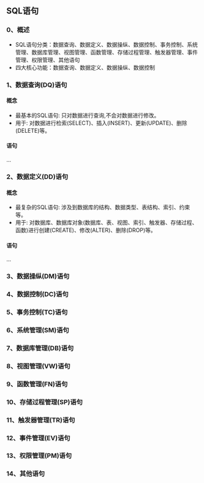 ## SQL语句

### 0、概述
- SQL语句分类：数据查询、数据定义、数据操纵、数据控制、事务控制、系统管理、数据库管理、视图管理、函数管理、存储过程管理、触发器管理、事件管理、权限管理、其他语句
- 四大核心功能：数据查询、数据定义、数据操纵、数据控制


### 1、数据查询(DQ)语句
#### 概念
- 最基本的SQL语句: 只对数据进行查询,不会对数据进行修改。
- 用于: 对数据进行检索(SELECT)、插入(INSERT)、更新(UPDATE)、删除(DELETE)等。

#### 语句
...


### 2、数据定义(DD)语句
#### 概念
- 最复杂的SQL语句: 涉及到数据库的结构、数据类型、表结构、索引、约束等。
- 用于: 对数据库、数据库对象(数据库、表、视图、索引、触发器、存储过程、函数)进行创建(CREATE)、修改(ALTER)、删除(DROP)等。

#### 语句
...
 

### 3、数据操纵(DM)语句


### 4、数据控制(DC)语句

### 5、事务控制(TC)语句

### 6、系统管理(SM)语句

### 7、数据库管理(DB)语句

### 8、视图管理(VW)语句

### 9、函数管理(FN)语句

### 10、存储过程管理(SP)语句

### 11、触发器管理(TR)语句

### 12、事件管理(EV)语句

### 13、权限管理(PM)语句

### 14、其他语句

